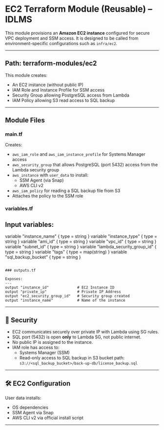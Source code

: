 # EC2 Terraform Module (Reusable) – IDLMS

This module provisions an **Amazon EC2 instance** configured for secure VPC deployment and SSM access. It is designed to be called from environment-specific configurations such as `infra/ec2`.

---

##  Path: terraform-modules/ec2

This module creates:
- An EC2 instance (without public IP)
- IAM Role and Instance Profile for SSM access
- Security Group allowing PostgreSQL access from Lambda
- IAM Policy allowing S3 read access to SQL backup

---

##  Module Files

### main.tf

Creates:
- `aws_iam_role` and `aws_iam_instance_profile` for Systems Manager access
- `aws_security_group` that allows PostgreSQL (port 5432) access from the Lambda security group
- `aws_instance` with `user_data` to install:
  - SSM Agent (via Snap)
  - AWS CLI v2
- `aws_iam_policy` for reading a SQL backup file from S3
- Attaches the policy to the SSM role

### variables.tf

Input variables:
---
variable "instance_name"               { type = string }
variable "instance_type"               { type = string }
variable "ami_id"                      { type = string }
variable "vpc_id"                      { type = string }
variable "subnet_id"                   { type = string }
variable "lambda_security_group_id"    { type = string }
variable "tags"                        { type = map(string) }
variable "sql_backup_bucket"          { type = string }
```

### outputs.tf

Exposes:
---
output "instance_id"             # EC2 Instance ID
output "private_ip"              # Private IP Address
output "ec2_security_group_id"   # Security group created
output "instance_name"           # Name of the instance
```

---

## 🔐 Security

- EC2 communicates securely over private IP with Lambda using SG rules.
- SQL port (5432) is open **only** to Lambda SG, not public internet.
- No public IP is assigned to the instance.
- IAM role has access to:
  - Systems Manager (SSM)
  - Read-only access to SQL backup in S3 bucket path:
    `s3://<sql_backup_bucket>/back-up-db/license_backup.sql`

---

## 🛠️ EC2 Configuration

User data installs:
- OS dependencies
- SSM Agent via Snap
- AWS CLI v2 via official install script
---
